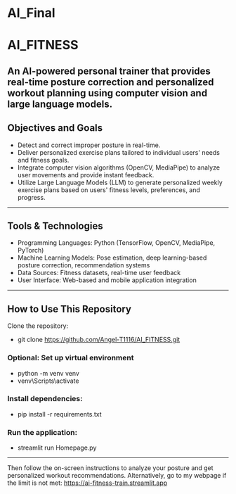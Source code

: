 ﻿# AI_Final
# AI_FITNESS
An AI-powered personal trainer that provides real-time posture correction and personalized workout planning using computer vision and large language models.
---
## Objectives and Goals
 - Detect and correct improper posture in real-time.
 - Deliver personalized exercise plans tailored to individual users' needs and fitness goals.
 - Integrate computer vision algorithms (OpenCV, MediaPipe) to analyze user movements and provide instant feedback.
 - Utilize Large Language Models (LLM) to generate personalized weekly exercise plans based on users' fitness levels, preferences, and progress.
---
## Tools & Technologies
 - Programming Languages: Python (TensorFlow, OpenCV, MediaPipe, PyTorch)
 - Machine Learning Models: Pose estimation, deep learning-based posture correction, recommendation systems
 - Data Sources: Fitness datasets, real-time user feedback
 - User Interface: Web-based and mobile application integration
---
## How to Use This Repository
Clone the repository:
 - git clone https://github.com/Angel-T1116/AI_FITNESS.git
### Optional: Set up virtual environment
 - python -m venv venv
 - venv\Scripts\activate
### Install dependencies:
 - pip install -r requirements.txt
### Run the application:
 - streamlit run Homepage.py
---
Then follow the on-screen instructions to analyze your posture and get personalized workout recommendations.
Alternatively, go to my webpage if the limit is not met: https://ai-fitness-train.streamlit.app
